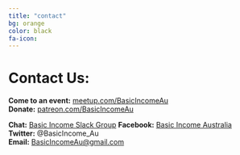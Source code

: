 ```yaml
---
title: "contact"
bg: orange
color: black
fa-icon: 
---
```


# Contact Us:

**Come to an event:** [meetup.com/BasicIncomeAu](http://meetup.com/BasicIncomeAu)<br>
**Donate:** [patreon.com/BasicIncomeAu](http://patreon.com/BasicIncomeAu)

**Chat:** [Basic Income Slack Group](https://join.slack.com/t/basicincomeau/shared_invite/enQtMjQ0MDQ1NTE5NzgxLWRiNjY1YzdiZDdmYWIwNDFiZDgxZWE4ZWVlODZjMzFiMzZkNjJjNWVkNmJkMDZjNzMxNGExN2JmNDg0MDNiODg)
**Facebook:** [Basic Income Australia](https://www.facebook.com/BasicIncomeAu/)<br>
**Twitter:** @BasicIncome_Au<br>
**Email:** BasicIncomeAu@gmail.com
